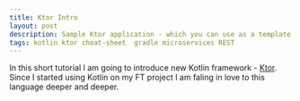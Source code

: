 ```yaml
---
title: Ktor Intro
layout: post
description: Sample Ktor application - which you can use as a template for you project. 
tags: kotlin ktor cheat-sheet  gradle microservices REST
---
```


In this short tutorial I am going to introduce new Kotlin framework - [Ktor](https://ktor.io/).
Since I started using Kotlin on my FT project I am faling in love to this language deeper and deeper.
